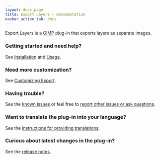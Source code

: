 ```yaml
---
layout: docs_page
title: Export Layers – Documentation
navbar_active_tab: docs
---
```


Export Layers is a [GIMP](https://www.gimp.org/) plug-in that exports layers as separate images.

### Getting started and need help?

See [Installation](Installation.html) and [Usage](Usage.html).


### Need more customization?

See [Customizing Export](Customizing-Export.html).


### Having trouble?

See the [known issues](Known-Issues.html) or feel free to [report other issues or ask questions](https://github.com/khalim19/gimp-plugin-export-layers/issues).


### Want to translate the plug-in into your language?

See the [instructions for providing translations](Providing-Translations.html).


### Curious about latest changes in the plug-in?

See the [release notes](CHANGELOG.html).
